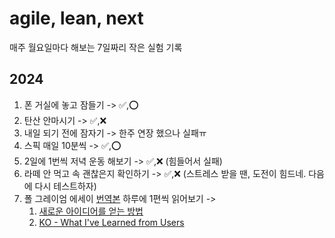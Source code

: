 # agile, lean, next

매주 월요일마다 해보는 7일짜리 작은 실험 기록

## 2024
1. 폰 거실에 놓고 잠들기 -> ✅,⭕
2. 탄산 안마시기 -> ✅,❌
3. 내일 되기 전에 잠자기 -> 한주 연장 했으나 실패ㅠ
4. 스픽 매일 10분씩 -> ✅,⭕
5. 2일에 1번씩 저녁 운동 해보기 -> ✅,❌ (힘들어서 실패)
6. 라떼 안 먹고 속 괜찮은지 확인하기 -> ✅,❌ (스트레스 받을 땐, 도전이 힘드네. 다음에 다시 테스트하자)
7. 폴 그레이엄 에세이 [번역본](https://docs.google.com/spreadsheets/u/0/d/1ajcwETSpneV2R3IxHVNRTsYZwUlk0heDBsLDPBqVDzw/htmlview) 하루에 1편씩 읽어보기 ->
	1. [새로운 아이디어를 얻는 방법](https://docs.google.com/document/d/1PLQq2lVGiA7Zyj2EbDpFIPNSNmMOZWsiMouuhMdQZ7E/edit?usp=drivesdk)
	2. [KO - What I've Learned from Users](https://docs.google.com/document/d/1N9P9KFXl4S7VO7lfPCqhAq1L_AI1lc3rfJbGR_0zQdI/edit?usp=drivesdk)
